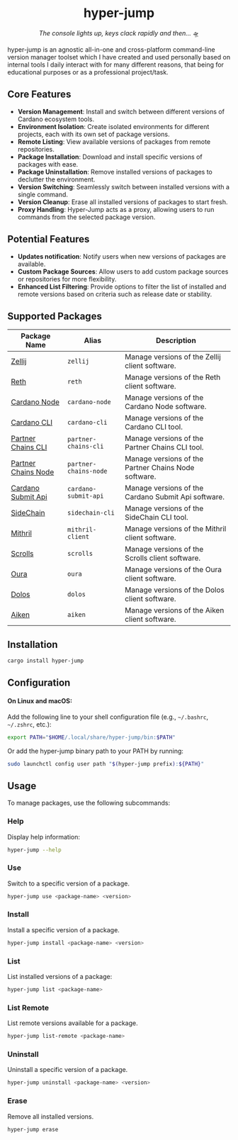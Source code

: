 <div align="center">

# hyper-jump

_The console lights up, keys clack rapidly and then..._ 🛸

</div>

hyper-jump is an agnostic all-in-one and cross-platform command-line version manager toolset which I have created and used personally based on internal tools I daily interact with for many different reasons, that being for educational purposes or as a professional project/task.

## Core Features

- **Version Management**: Install and switch between different versions of Cardano ecosystem tools.
- **Environment Isolation**: Create isolated environments for different projects, each with its own set of package versions.
- **Remote Listing**: View available versions of packages from remote repositories.
- **Package Installation**: Download and install specific versions of packages with ease.
- **Package Uninstallation**: Remove installed versions of packages to declutter the environment.
- **Version Switching**: Seamlessly switch between installed versions with a single command.
- **Version Cleanup**: Erase all installed versions of packages to start fresh.
- **Proxy Handling**: Hyper-Jump acts as a proxy, allowing users to run commands from the selected package version.

## Potential Features

- **Updates notification**: Notify users when new versions of packages are available.
- **Custom Package Sources**: Allow users to add custom package sources or repositories for more flexibility.
- **Enhanced List Filtering**: Provide options to filter the list of installed and remote versions based on criteria such as release date or stability.

## Supported Packages

| Package Name                                                                   | Alias                 | Description                                          |
| ------------------------------------------------------------------------------ | --------------------- | ---------------------------------------------------- |
| [Zellij](https://github.com/zellij-org/zellij)                                 | `zellij`              | Manage versions of the Zellij client software.       |
| [Reth](https://github.com/paradigmxyz/reth)                                    | `reth`                | Manage versions of the Reth client software.         |
| [Cardano Node](https://github.com/IntersectMBO/cardano-node)                   | `cardano-node`        | Manage versions of the Cardano Node software.        |
| [Cardano CLI](https://github.com/cardano-scaling/cardano-cli)                  | `cardano-cli`         | Manage versions of the Cardano CLI tool.             |
| [Partner Chains CLI](https://github.com/input-output-hk/partner-chains)        | `partner-chains-cli`  | Manage versions of the Partner Chains CLI tool.      |
| [Partner Chains Node](https://github.com/input-output-hk/partner-chains)       | `partner-chains-node` | Manage versions of the Partner Chains Node software. |
| [Cardano Submit Api](https://github.com/IntersectMBO/cardano-node)             | `cardano-submit-api`  | Manage versions of the Cardano Submit Api software.  |
| [SideChain](https://github.com/input-output-hk/partner-chains-smart-contracts) | `sidechain-cli`       | Manage versions of the SideChain CLI tool.           |
| [Mithril](https://github.com/input-output-hk/mithril)                          | `mithril-client`      | Manage versions of the Mithril client software.      |
| [Scrolls](https://github.com/txpipe/scrolls)                                   | `scrolls`             | Manage versions of the Scrolls client software.      |
| [Oura](https://github.com/txpipe/oura/tree/main)                               | `oura`                | Manage versions of the Oura client software.         |
| [Dolos](https://github.com/txpipe/dolos)                                       | `dolos`               | Manage versions of the Dolos client software.        |
| [Aiken](https://github.com/aiken-lang/aiken)                                   | `aiken`               | Manage versions of the Aiken client software.        |

## Installation

```bash
cargo install hyper-jump
```

## Configuration

#### On Linux and macOS:

Add the following line to your shell configuration file (e.g., `~/.bashrc`, `~/.zshrc`, etc.):

```bash
export PATH="$HOME/.local/share/hyper-jump/bin:$PATH"
```

Or add the hyper-jump binary path to your PATH by running:

```bash
sudo launchctl config user path "$(hyper-jump prefix):${PATH}"
```

## Usage

To manage packages, use the following subcommands:

### Help

Display help information:

```bash
hyper-jump --help
```

### Use

Switch to a specific version of a package.

```sh
hyper-jump use <package-name> <version>
```

### Install

Install a specific version of a package.

```sh
hyper-jump install <package-name> <version>
```

### List

List installed versions of a package:

```sh
hyper-jump list <package-name>
```

### List Remote

List remote versions available for a package.

```sh
hyper-jump list-remote <package-name>
```

### Uninstall

Uninstall a specific version of a package.

```sh
hyper-jump uninstall <package-name> <version>
```

### Erase

Remove all installed versions.

```sh
hyper-jump erase
```
